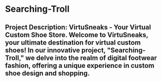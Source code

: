 # Searching-Troll

## Project Description: VirtuSneaks - Your Virtual Custom Shoe Store. Welcome to VirtuSneaks, your ultimate destination for virtual custom shoes! In our innovative project, "Searching-Troll," we delve into the realm of digital footwear fashion, offering a unique experience in custom shoe design and shopping.

